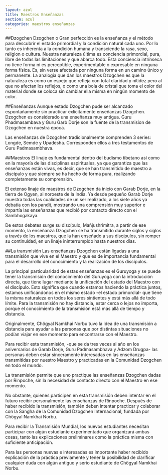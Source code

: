 ```yaml
---
layout: azul
title: Maestros Enseñanzas
section: azul
categories: maestros enseñanzas
---
```

##Dzogchen
Dzogchen o Gran perfección es la enseñanza y el método para descubrir el estado primordial y la condición natural cada uno.
Por lo tanto es inherenta a la condición humana y transciende la rasa, sexo, religion o cultura. 
Nuestra naturaleza última es conciencia primordial, pura, libre de todas las limitaciones y que abarca todo. 
Esta conciencia intrínseca no tiene forma ni es perceptible, experimentable o expresable en ninguna forma física. 
Es, sin verse afectada por ninguna forma en un camino único y permanente.
La analogía que dan los maestros Dzogchen es que la naturaleza es como un espejo que refleja con total claridad y nitidez pero al que no afectan los reflejos, o como una bola de cristal que toma el color del material donde se coloca sin cambiar ella misma en ningún momento de color.

##Enseñanzas
Aunque estado Dzogchen pude ser alcanzado espontañamente sin practicar exlicitamente enseñanzas Dzogchen.
Dzogchen es considerado una enseñanza muy antigua. 
Guru Phadmasambava y Guru Garb Dorje son la fuente de la transmision de Dzogchen en nuestra epoca.

Las enseñanzas de Dzogchen tradicionalmemte comprenden 3 series: Longde, Semde y Upadesha. Corresponden ellos a tres testamentos de Guru Padmasambhava.

##Maestros
El linaje es fundamental dentro del budismo tibetano así como en la mayoría de las disciplinas espirituales, ya que garantiza que las enseñanzas están vivas, es decir, que se han transmitido de maestro a discípulo y que siempre se ha hecho de forma pura, realizando completamente su comprensión.

El extenso linaje de maestros de Dzogchen da inicio con Garab Dorje, en la tierra de Ogyen, al noroeste de la India. Ya desde pequeño Garab Dorje muestra todas las cualidades de un ser realizado, a los siete años ya debatía con los pandit, mostrando una comprensión muy superior e impartía las enseñanzas que recibió por contacto directo con el Sambhogakaya.

De estos debates surge su discípulo, Mañjushrimitra, a partir de ese momento, la enseñanza Dzogchen se ha transmitido durante siglos y siglos a través de los maestros, que la han enseñado a sus discípulos, sin romper su continuidad, en un linaje ininterrumpido hasta nuestros días.

##La transmisión
Las enseñanzas Dzogchen están ligadas a una transmisión que vive en el Maestro y que es de importancia fundamental para el desarrollo del conocimiento y la realización de los discípulos.

La principal particularidad de estas enseñanzas es el Guruyoga y se puede tener la transmisión del conocimiento del Guruyoga con la introducción directa, que tiene lugar mediante la unificación del estado del Maestro con el discípulo. Esto significa que cuando estamos haciendo la práctica juntos, estamos unificándonos en el mismo estado -el estado primordial- que tiene la misma naturaleza en todos los seres sintientes y está más allá de todo límite. Para la transmisión no hay distancia, estar cerca o lejos no importa, porque el conocimiento de la transmisión está más allá de tiempo y distancia.

Originalmente, Chögyal Namkhai Norbu tuvo la idea de una transmisión a distancia para ayudar a las personas que por distintas situaciones no podían viajar en ese momento para encontrarse con el  Maestro.

Para recibir esta transmisión, -que se da tres veces al año en los aniversarios de Garab Dorje, Guru Padmasambhava y Adzom Drugpa- las personas deben estar sinceramente interesadas en las enseñanzas transmitidas por nuestro Maestro y practicadas en la Comunidad Dzogchen en todo el mundo.

La transmisión permite que uno practique las enseñanzas Dzogchen dadas por Rinpoche, sin la necesidad de contacto directo con el Maestro en ese momento.

No obstante, quienes participen en esta transmisión deben intentar en el futuro recibir personalmente las enseñanzas de Rinpoche. Después de haber recibido la transmisión, también deben intentar practicar y colaborar con la Sangha de la Comunidad Dzogchen Internacional, fundada por Chögyal Namkhai Norbu.

Para recibir la Transmisión  Mundial, los nuevos estudiantes necesitan participar con algún estudiante experimentado que organizará ambas cosas, tanto las explicaciones preliminares como la práctica misma con suficiente anticipación.

Para las personas nuevas e interesadas es importante haber recibido explicación de la práctica previamente y tener la posibilidad de clarificar cualquier duda con algún antiguo y serio estudiante de Chögyal Namkhai Norbu.


